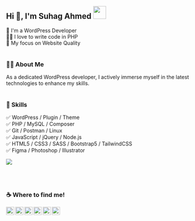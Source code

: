 ## Hi :wave:, I'm Suhag Ahmed <img width="35" src="https://suhag10.github.io/cdn/images/emoji/technologist-light-skin-tone.png" style="user-select: none;-moz-user-select: none;">

👑 I'm a WordPress Developer <br />
👨‍💻 I love to write code in PHP <br />
🎯 My focus on Website Quality <br /><br />
<!--🌱 -->


### 👨‍💻 About Me
As a dedicated WordPress developer, I actively immerse myself in the latest technologies to enhance my skills. <br /><br />


### 🚀 Skills
✅ WordPress / Plugin / Theme <br />
✅ PHP / MySQL / Composer<br />
✅ Git / Postman / Linux <br />
✅ JavaScript / jQuery / Node.js <br />
✅ HTML5 / CSS3 / SASS / Bootstrap5 / TailwindCSS <br />
✅ Figma / Photoshop / Illustrator <br />


<!-- 🔭 I’m currently working on BarakaUI Theme -->
<!-- - 📚 I’m currently learning WordPress Plugin Development. -->


<a href="https://github.com/suhag10">
  <img align="center" src="https://github-readme-stats.vercel.app/api/top-langs?username=suhag10&layout=compact&langs_count=8&card_width=320" />
</a>

<br /><br />

### ☕ Where to find me!
<p align="center">
  <a href="https://www.linkedin.com/in/suhag11/">
    <img align="left" alt="LinkedIn" width="22px" src="https://suhag10.github.io/cdn/images/social-media/linkedin.png" />
  </a>
<!--   <a href="https://github.com/suhag10">
    <img align="left" alt="GitHub" width="22px" src="https://suhag10.github.io/cdn/images/social-media/github-sign.png" />
  </a> -->
  <a href="https://www.facebook.com/suhagahmed.dev">
    <img align="left" alt="Facebook" width="22px" src="https://suhag10.github.io/cdn/images/social-media/facebook.png" />
  </a>
  <a href="https://www.instagram.com/suhagahmed.dev">
    <img align="left" alt="Instagram" width="22px" src="https://suhag10.github.io/cdn/images/social-media/instagram.png" />
  </a>
  <a href="https://twitter.com/suhag_11">
    <img align="left" alt="Twitter" width="22px" src="https://suhag10.github.io/cdn/images/social-media/twitter-1.png" />
  </a>
  <a href="https://www.youtube.com/channel/@suhag10">
    <img align="left" alt="Youtube" width="22px" src="https://suhag10.github.io/cdn/images/social-media/youtube.png" />
  </a>
  <a href="https://suhag10.github.io/portfolio/index.html">
    <img align="left" alt="Portfolio" width="22px" src="https://suhag10.github.io/cdn/images/social-media/website.png" />
  </a>
</p>

<!--
### Hi there 👋

**suhag10/suhag10** is a ✨ _special_ ✨ repository because its `README.md` (this file) appears on your GitHub profile.

Here are some ideas to get you started:

- 🔭 I’m currently working on ...
- 🌱 I’m currently learning ...
- 👯 I’m looking to collaborate on ...
- 🤔 I’m looking for help with ...
- 💬 Ask me about ...
- 📫 How to reach me: ...
- 😄 Pronouns: ...
- ⚡ Fun fact: ...
-->
